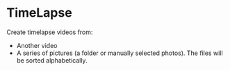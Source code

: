 # TimeLapse

Create timelapse videos from:
* Another video
* A series of pictures (a folder or manually selected photos). The files will be sorted alphabetically.